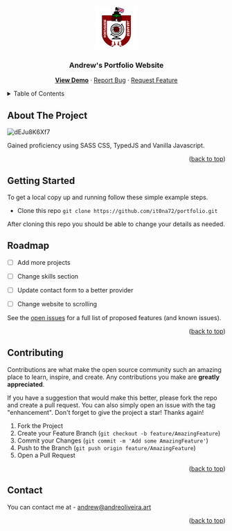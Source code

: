 <div align="center">
  <a href="https://github.com/it0na72/portfolio">
    <img src="images/logo.png" alt="Logo" width="100" height="100">
  </a>
<h3 align="center">Andrew's Portfolio Website</h3>

  <p align="center">
    <a href="https://andreoliveira.art"><b>View Demo</b></a>
    ·
    <a href="https://github.com/it0na72/portfolio/issues">Report Bug</a>
    ·
    <a href="https://github.com/it0na72/portfolio/issues">Request Feature</a>
  </p>
</div>



<!-- TABLE OF CONTENTS -->
<details>
  <summary>Table of Contents</summary>
  <ol>
    <li>
      <a href="#about-the-project">About The Project</a>
    </li>
    <li>
      <a href="#getting-started">Getting Started</a>
    </li>
    <li><a href="#roadmap">Roadmap</a></li>
    <li><a href="#contributing">Contributing</a></li>
    <li><a href="#contact">Contact</a></li>
  </ol>
</details>



<!-- ABOUT THE PROJECT -->
## About The Project
![dEJu8K6Xf7](https://user-images.githubusercontent.com/56265972/236639436-18f1914d-a1b6-4233-8298-a26b28c24c3e.png)

Gained proficiency using SASS CSS, TypedJS and Vanilla Javascript.


<p align="right">(<a href="#readme-top">back to top</a>)</p>


<!-- GETTING STARTED -->
## Getting Started

To get a local copy up and running follow these simple example steps.
- Clone this repo
```git clone https://github.com/it0na72/portfolio.git```

After cloning this repo you should be able to change your details as needed.

<!-- ROADMAP -->
## Roadmap

- [ ] Add more projects
- [ ] Change skills section 
- [ ] Update contact form to a better provider
- [ ] Change website to scrolling 


See the [open issues](https://github.com/github_username/portfolio/issues) for a full list of proposed features (and known issues).

<p align="right">(<a href="#readme-top">back to top</a>)</p>


<!-- CONTRIBUTING -->
## Contributing

Contributions are what make the open source community such an amazing place to learn, inspire, and create. Any contributions you make are **greatly appreciated**.

If you have a suggestion that would make this better, please fork the repo and create a pull request. You can also simply open an issue with the tag "enhancement".
Don't forget to give the project a star! Thanks again!

1. Fork the Project
2. Create your Feature Branch (`git checkout -b feature/AmazingFeature`)
3. Commit your Changes (`git commit -m 'Add some AmazingFeature'`)
4. Push to the Branch (`git push origin feature/AmazingFeature`)
5. Open a Pull Request

<p align="right">(<a href="#readme-top">back to top</a>)</p>

<!-- CONTACT -->
## Contact

You can contact me at - andrew@andreoliveira.art

<p align="right">(<a href="#readme-top">back to top</a>)</p>
